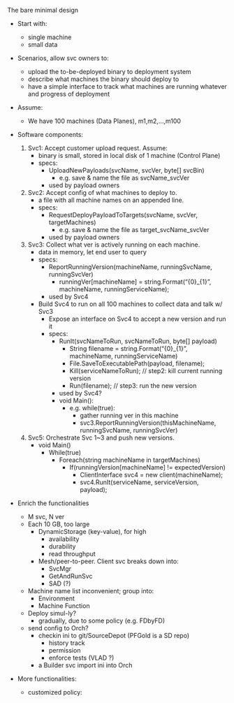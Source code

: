 The bare minimal design
- Start with:
    - single machine
    - small data
    
- Scenarios, allow svc owners to:
    - upload the to-be-deployed binary to deployment system
    - describe what machines the binary should deploy to
    - have a simple interface to track what machines are running whatever and progress of deployment

- Assume:
    - We have 100 machines (Data Planes), m1,m2,...,m100

- Software components:
    1. Svc1: Accept customer upload request. Assume:
        - binary is small, stored in local disk of 1 machine (Control Plane)
        - specs:
            - UploadNewPayloads(svcName, svcVer, byte[] svcBin)
                - e.g. save & name the file as svcName_svcVer
            - used by payload owners 
    2. Svc2: Accept config of what machines to deploy to. 
        - a file with all machine names on an appended line. 
        - specs:
            - RequestDeployPayloadToTargets(svcName, svcVer, targetMachines)
                - e.g. save & name the file as target_svcName_svcVer
            - used by payload owners 
    3. Svc3: Collect what ver is actively running on each machine. 
        - data in memory, let end user to query
        - specs:
            - ReportRunningVersion(machineName, runningSvcName, runningSvcVer)
                - runningVer[machineName] = string.Format(“{0}_{1}”, machineName, runningServiceName);
            - used by Svc4
        - Build Svc4 to run on all 100 machines to collect data and talk w/ Svc3
            - Expose an interface on Svc4 to accept a new version and run it
            - specs:
                - RunIt(svcNameToRun, svcNameToRun, byte[] payload)
                    - String filename = string.Format(“{0}_{1}”, machineName, runningServiceName) 
                    - File.SaveToExecutablePath(payload, filename); 
                    - Kill(serviceNameToRun); // step2: kill current running version
                    - Run(filename);  // step3: run the new version
                - used by Svc4?
                - void Main():
                    - e.g. while(true):
                        - gather running ver in this machine
                        - svc3.ReportRunningVersion(thisMachineName, runningSvcName, runningSvcVer)
    4. Svc5: Orchestrate Svc 1~3 and push new versions. 
        - void Main()
            - While(true) 
                - Foreach(string machineName in targetMachines) 
                    - If(runningVersion[machineName] != expectedVersion)
                        - ClientInterface svc4 = new client(machineName); 
                        - svc4.RunIt(serviceName, serviceVersion, payload); 

                
- Enrich the functionalities
    - M svc, N ver 
    - Each 10 GB, too large
        - DynamicStorage (key-value), for high
            - availability
            - durability
            - read throughput
        - Mesh/peer-to-peer. Client svc breaks down into: 
            - SvcMgr
            - GetAndRunSvc
            - SAD (?)
    - Machine name list inconvenient; group into:
        - Environment
        - Machine Function
    - Deploy simul-ly?
        - gradually, due to some policy (e.g. FDbyFD)
    - send config to Orch?
        - checkin ini to git/SourceDepot (PFGold is a SD repo)
            - history track
            - permission
            - enforce tests (VLAD ?)
        - a Builder svc import ini into Orch
    
- More functionalities:
    - customized policy:
        
        
        
        
